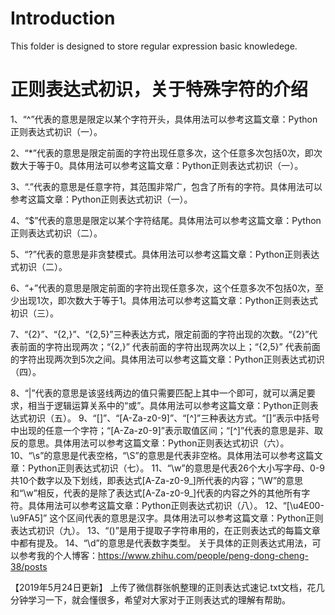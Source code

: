 # Introduction
This folder is designed to store regular expression basic knowledege.

# 正则表达式初识，关于特殊字符的介绍 

1、“^”代表的意思是限定以某个字符开头，具体用法可以参考这篇文章：Python正则表达式初识（一）。 

2、“*”代表的意思是限定前面的字符出现任意多次，这个任意多次包括0次，即次数大于等于0。具体用法可以参考这篇文章：Python正则表达式初识（一）。 

3、“.”代表的意思是任意字符，其范围非常广，包含了所有的字符。具体用法可以参考这篇文章：Python正则表达式初识（一）。 

4、“$”代表的意思是限定以某个字符结尾。具体用法可以参考这篇文章：Python正则表达式初识（二）。 

5、“?”代表的意思是非贪婪模式。具体用法可以参考这篇文章：Python正则表达式初识（二）。 

6、“+”代表的意思是限定前面的字符出现任意多次，这个任意多次不包括0次，至少出现1次，即次数大于等于1。具体用法可以参考这篇文章：Python正则表达式初识（三）。 

7、“{2}”、“{2,}”、“{2,5}”三种表达方式，限定前面的字符出现的次数。“{2}”代表前面的字符出现两次；“{2,}” 代表前面的字符出现两次以上；“{2,5}” 代表前面的字符出现两次到5次之间。具体用法可以参考这篇文章：Python正则表达式初识（四）。 

8、“|”代表的意思是该竖线两边的值只需要匹配上其中一个即可，就可以满足要求，相当于逻辑运算关系中的“或”。具体用法可以参考这篇文章：Python正则表达式初识（五）。 
9、“[]”、“[A-Za-z0-9]”、“[^]”三种表达方式。“[]”表示中括号中出现的任意一个字符；“[A-Za-z0-9]”表示取值区间；“[^]”代表的意思是非、取反的意思。具体用法可以参考这篇文章：Python正则表达式初识（六）。 
10、“\s”的意思是代表空格，“\S”的意思是代表非空格。具体用法可以参考这篇文章：Python正则表达式初识（七）。 
11、“\w”的意思是代表26个大小写字母、0-9共10个数字以及下划线，即表达式[A-Za-z0-9_]所代表的内容；“\W”的意思和“\w”相反，代表的是除了表达式[A-Za-z0-9_]代表的内容之外的其他所有字符。具体用法可以参考这篇文章：Python正则表达式初识（八）。 
12、“[\u4E00-\u9FA5]” 这个区间代表的意思是汉字。具体用法可以参考这篇文章：Python正则表达式初识（九）。 
13、“()”是用于提取子字符串用的，在正则表达式的每篇文章中都有提及。 
14、“\d”的意思是代表数字类型。 
关于具体的正则表达式用法，可以参考我的个人博客：https://www.zhihu.com/people/peng-dong-cheng-38/posts

【2019年5月24日更新】
上传了微信群张帆整理的正则表达式速记.txt文档，花几分钟学习一下，就会懂很多，希望对大家对于正则表达式的理解有帮助。
